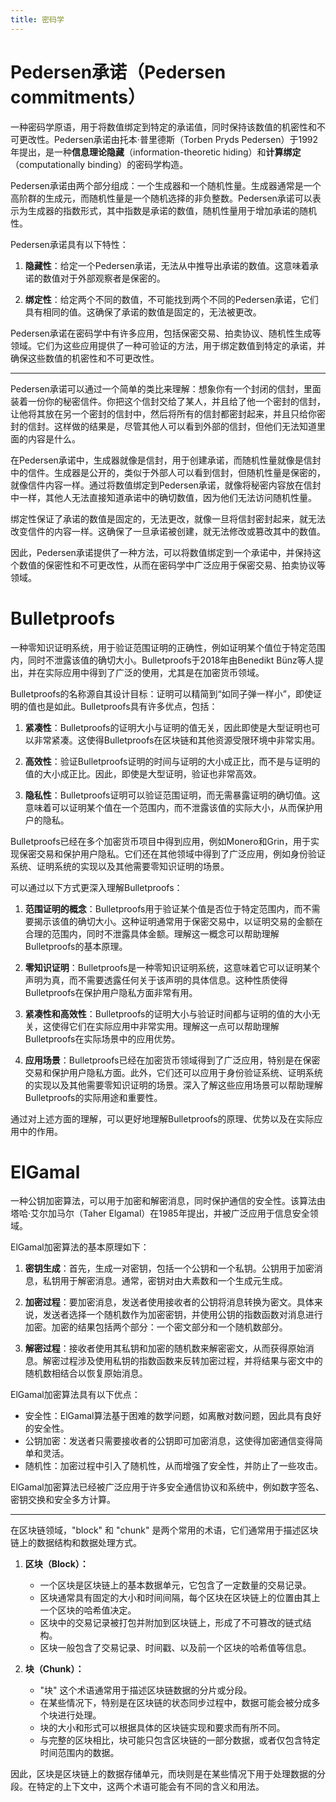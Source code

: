 ```yaml
---
title: 密码学
---
```




# Pedersen承诺（Pedersen commitments）

一种密码学原语，用于将数值绑定到特定的承诺值，同时保持该数值的机密性和不可更改性。Pedersen承诺由托本·普里德斯（Torben Pryds Pedersen）于1992年提出，是一种**信息理论隐藏**（information-theoretic hiding）和**计算绑定**（computationally binding）的密码学构造。

Pedersen承诺由两个部分组成：一个生成器和一个随机性量。生成器通常是一个高阶群的生成元，而随机性量是一个随机选择的非负整数。Pedersen承诺可以表示为生成器的指数形式，其中指数是承诺的数值，随机性量用于增加承诺的随机性。

Pedersen承诺具有以下特性：

1. **隐藏性**：给定一个Pedersen承诺，无法从中推导出承诺的数值。这意味着承诺的数值对于外部观察者是保密的。
  
2. **绑定性**：给定两个不同的数值，不可能找到两个不同的Pedersen承诺，它们具有相同的值。这确保了承诺的数值是固定的，无法被更改。

Pedersen承诺在密码学中有许多应用，包括保密交易、拍卖协议、随机性生成等领域。它们为这些应用提供了一种可验证的方法，用于绑定数值到特定的承诺，并确保这些数值的机密性和不可更改性。



---

Pedersen承诺可以通过一个简单的类比来理解：想象你有一个封闭的信封，里面装着一份你的秘密信件。你把这个信封交给了某人，并且给了他一个密封的信封，让他将其放在另一个密封的信封中，然后将所有的信封都密封起来，并且只给你密封的信封。这样做的结果是，尽管其他人可以看到外部的信封，但他们无法知道里面的内容是什么。

在Pedersen承诺中，生成器就像是信封，用于创建承诺，而随机性量就像是信封中的信件。生成器是公开的，类似于外部人可以看到信封，但随机性量是保密的，就像信件内容一样。通过将数值绑定到Pedersen承诺，就像将秘密内容放在信封中一样，其他人无法直接知道承诺中的确切数值，因为他们无法访问随机性量。

绑定性保证了承诺的数值是固定的，无法更改，就像一旦将信封密封起来，就无法改变信件的内容一样。这确保了一旦承诺被创建，就无法修改或篡改其中的数值。

因此，Pedersen承诺提供了一种方法，可以将数值绑定到一个承诺中，并保持这个数值的保密性和不可更改性，从而在密码学中广泛应用于保密交易、拍卖协议等领域。





# Bulletproofs

一种零知识证明系统，用于验证范围证明的正确性，例如证明某个值位于特定范围内，同时不泄露该值的确切大小。Bulletproofs于2018年由Benedikt Bünz等人提出，并在实际应用中得到了广泛的使用，尤其是在加密货币领域。

Bulletproofs的名称源自其设计目标：证明可以精简到“如同子弹一样小”，即使证明的值也是如此。Bulletproofs具有许多优点，包括：

1. **紧凑性**：Bulletproofs的证明大小与证明的值无关，因此即使是大型证明也可以非常紧凑。这使得Bulletproofs在区块链和其他资源受限环境中非常实用。

2. **高效性**：验证Bulletproofs证明的时间与证明的大小成正比，而不是与证明的值的大小成正比。因此，即使是大型证明，验证也非常高效。

3. **隐私性**：Bulletproofs证明可以验证范围证明，而无需暴露证明的确切值。这意味着可以证明某个值在一个范围内，而不泄露该值的实际大小，从而保护用户的隐私。

Bulletproofs已经在多个加密货币项目中得到应用，例如Monero和Grin，用于实现保密交易和保护用户隐私。它们还在其他领域中得到了广泛应用，例如身份验证系统、证明系统的实现以及其他需要零知识证明的场景。



可以通过以下方式更深入理解Bulletproofs：

1. **范围证明的概念**：Bulletproofs用于验证某个值是否位于特定范围内，而不需要揭示该值的确切大小。这种证明通常用于保密交易中，以证明交易的金额在合理的范围内，同时不泄露具体金额。理解这一概念可以帮助理解Bulletproofs的基本原理。

2. **零知识证明**：Bulletproofs是一种零知识证明系统，这意味着它可以证明某个声明为真，而不需要透露任何关于该声明的具体信息。这种性质使得Bulletproofs在保护用户隐私方面非常有用。

3. **紧凑性和高效性**：Bulletproofs的证明大小与验证时间都与证明的值的大小无关，这使得它们在实际应用中非常实用。理解这一点可以帮助理解Bulletproofs在实际场景中的应用优势。

4. **应用场景**：Bulletproofs已经在加密货币领域得到了广泛应用，特别是在保密交易和保护用户隐私方面。此外，它们还可以应用于身份验证系统、证明系统的实现以及其他需要零知识证明的场景。深入了解这些应用场景可以帮助理解Bulletproofs的实际用途和重要性。

通过对上述方面的理解，可以更好地理解Bulletproofs的原理、优势以及在实际应用中的作用。





# ElGamal

一种公钥加密算法，可以用于加密和解密消息，同时保护通信的安全性。该算法由塔哈·艾尔加马尔（Taher Elgamal）在1985年提出，并被广泛应用于信息安全领域。

ElGamal加密算法的基本原理如下：

1. **密钥生成**：首先，生成一对密钥，包括一个公钥和一个私钥。公钥用于加密消息，私钥用于解密消息。通常，密钥对由大素数和一个生成元生成。

2. **加密过程**：要加密消息，发送者使用接收者的公钥将消息转换为密文。具体来说，发送者选择一个随机数作为加密密钥，并使用公钥的指数函数对消息进行加密。加密的结果包括两个部分：一个密文部分和一个随机数部分。

3. **解密过程**：接收者使用其私钥和加密的随机数来解密密文，从而获得原始消息。解密过程涉及使用私钥的指数函数来反转加密过程，并将结果与密文中的随机数相结合以恢复原始消息。

ElGamal加密算法具有以下优点：

- 安全性：ElGamal算法基于困难的数学问题，如离散对数问题，因此具有良好的安全性。
- 公钥加密：发送者只需要接收者的公钥即可加密消息，这使得加密通信变得简单和灵活。
- 随机性：加密过程中引入了随机性，从而增强了安全性，并防止了一些攻击。

ElGamal加密算法已经被广泛应用于许多安全通信协议和系统中，例如数字签名、密钥交换和安全多方计算。





---

在区块链领域，"block" 和 "chunk" 是两个常用的术语，它们通常用于描述区块链上的数据结构和数据处理方式。

1. **区块（Block）：**
   - 一个区块是区块链上的基本数据单元，它包含了一定数量的交易记录。
   - 区块通常具有固定的大小和时间间隔，每个区块在区块链上的位置由其上一个区块的哈希值决定。
   - 区块中的交易记录被打包并附加到区块链上，形成了不可篡改的链式结构。
   - 区块一般包含了交易记录、时间戳、以及前一个区块的哈希值等信息。

2. **块（Chunk）：**
   - "块" 这个术语通常用于描述区块链数据的分片或分段。
   - 在某些情况下，特别是在区块链的状态同步过程中，数据可能会被分成多个块进行处理。
   - 块的大小和形式可以根据具体的区块链实现和要求而有所不同。
   - 与完整的区块相比，块可能只包含区块链的一部分数据，或者仅包含特定时间范围内的数据。

因此，区块是区块链上的数据存储单元，而块则是在某些情况下用于处理数据的分段。在特定的上下文中，这两个术语可能会有不同的含义和用法。